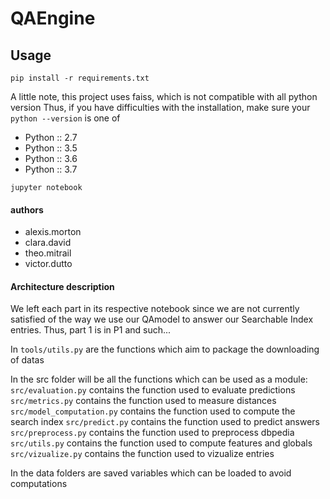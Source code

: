# QAEngine


## Usage
`pip install -r requirements.txt`

A little note, this project uses faiss, which is not compatible with all python version
Thus, if you have difficulties with the installation, make sure your 
`python --version` is one of
* Python :: 2.7
* Python :: 3.5 
* Python :: 3.6
* Python :: 3.7 

`jupyter notebook`

#### authors
- alexis.morton
- clara.david
- theo.mitrail
- victor.dutto

#### Architecture description
We left each part in its respective notebook since we are not currently satisfied of the way we use our QAmodel to answer our Searchable Index entries.
Thus, part 1 is in P1 and such...

In `tools/utils.py` are the functions which aim to package the downloading of datas

In the src folder will be all the functions which can be used as a module:
`src/evaluation.py` contains the function used to evaluate predictions
`src/metrics.py` contains the function used to measure distances
`src/model_computation.py` contains the function used to compute the search index
`src/predict.py` contains the function used to predict answers
`src/preprocess.py` contains the function used to preprocess dbpedia
`src/utils.py` contains the function used to compute features and globals
`src/vizualize.py` contains the function used to vizualize entries

In the data folders are saved variables which can be loaded to avoid computations